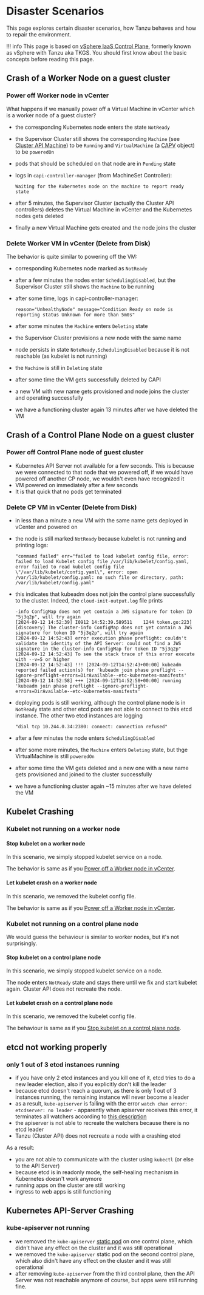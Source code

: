 # Disaster Scenarios

This page explores certain disaster scenarios, how Tanzu behaves and how to repair the environment.

!!! info
    This page is based on [vSphere IaaS Control Plane](https://docs.vmware.com/en/VMware-vSphere/8.0/vsphere-with-tanzu-concepts-planning/GUID-28B0AEA2-2947-4FDD-AA71-51E46E24BF53.html), formerly known as vSphere with Tanzu aka TKGS. You should first know about the basic concepts before reading this page.

## Crash of a Worker Node on a guest cluster

### Power off Worker node in vCenter

What happens if we manually power off a Virtual Machine in vCenter which is a worker node of a guest cluster?

- the corresponding Kubernetes node enters the state `NotReady`
- the Supervisor Cluster still shows the corresponding `Machine` (see [Cluster API Machine](https://cluster-api.sigs.k8s.io/developer/architecture/controllers/machine)) to be `Running` and `VirtualMachine` (a [CAPV](https://github.com/kubernetes-sigs/cluster-api-provider-vsphere) object) to be `poweredOn`
- pods that should be scheduled on that node are in `Pending` state
- logs in `capi-controller-manager` (from MachineSet Controller):

    ```text
    Waiting for the Kubernetes node on the machine to report ready state
    ```

- after 5 minutes, the Supervisor Cluster (actually the Cluster API controllers) deletes the Virtual Machine in vCenter and the Kubernetes nodes gets deleted
- finally a new Virtual Machine gets created and the node joins the cluster

### Delete Worker VM in vCenter (Delete from Disk)

The behavior is quite similar to powering off the VM:

- corresponding Kubernetes node marked as `NotReady`
- after a few minutes the nodes enter `SchedulingDisabled`, but the Supervisor Cluster still shows the `Machine` to be running
- after some time, logs in capi-controller-manager:

    ```log
    reason="UnhealthyNode" message="Condition Ready on node is reporting status Unknown for more than 5m0s"
    ```

- after some minutes the `Machine` enters `Deleting` state
- the Supervisor Cluster provisions a new node with the same name
- node persists in state `NoteReady,SchedulingDisabled` because it is not reachable (as kubelet is not running)
- the `Machine` is still in `Deleting` state
- after some time the VM gets successfully deleted by CAPI
- a new VM with new name gets provisioned and node joins the cluster and operating successfully
- we have a functioning cluster again 13 minutes after we have deleted the VM

## Crash of a Control Plane Node on a guest cluster

### Power off Control Plane node of guest cluster

- Kubernetes API Server not available for a few seconds. This is because we were connected to that node that we powered off, if we would have powered off another CP node, we wouldn't even have recognized it
- VM powered on immediately after a few seconds
- It is that quick that no pods get terminated

### Delete CP VM in vCenter (Delete from Disk)

- in less than a minute a new VM with the same name gets deployed in vCenter and powered on
- the node is still marked `NotReady` because kubelet is not running and printing logs:

    ```
    "command failed" err="failed to load kubelet config file, error: failed to load Kubelet config file /var/lib/kubelet/config.yaml, error failed to read kubelet config file \"/var/lib/kubelet/config.yaml\", error: open /var/lib/kubelet/config.yaml: no such file or directory, path: /var/lib/kubelet/config.yaml"
    ```

- this indicates that kubeadm does not join the control plane successfully to the cluster. Indeed, the `cloud-init-output.log` file prints

    ```
    -info ConfigMap does not yet contain a JWS signature for token ID "5j3q2p", will try again
    [2024-09-12 14:52:39] I0912 14:52:39.589511    1244 token.go:223] [discovery] The cluster-info ConfigMap does not yet contain a JWS signature for token ID "5j3q2p", will try again
    [2024-09-12 14:52:43] error execution phase preflight: couldn't validate the identity of the API Server: could not find a JWS signature in the cluster-info ConfigMap for token ID "5j3q2p"
    [2024-09-12 14:52:43] To see the stack trace of this error execute with --v=5 or higher
    [2024-09-12 14:52:43] !!! [2024-09-12T14:52:43+00:00] kubeadm reported failed action(s) for 'kubeadm join phase preflight --ignore-preflight-errors=DirAvailable--etc-kubernetes-manifests'
    [2024-09-12 14:52:58] +++ [2024-09-12T14:52:58+00:00] running 'kubeadm join phase preflight --ignore-preflight-errors=DirAvailable--etc-kubernetes-manifests'
    ```

- deploying pods is still working, although the control plane node is in `NotReady` state and other etcd pods are not able to connect to this etcd instance. The other two etcd instances are logging

    ```
    "dial tcp 10.244.0.34:2380: connect: connection refused"
    ```

- after a few minutes the node enters `SchedulingDisabled`
- after some more minutes, the `Machine` enters `Deleting` state, but  thge VirtualMachine is still `poweredOn`
- after some time the VM gets deleted and a new one with a new name gets provisioned and joined to the cluster successfully
- we have a functioning cluster again ~15 minutes after we have deleted the VM

## Kubelet Crashing

### Kubelet not running on a worker node

#### Stop kubelet on a worker node

In this scenario, we simply stopped kubelet service on a node.

The behavior is same as if you [Power off a Worker node in vCenter](#power-off-worker-node-in-vcenter).

#### Let kubelet crash on a worker node

In this scenario, we removed the kubelet config file.

The behavior is same as if you [Power off a Worker node in vCenter](#power-off-worker-node-in-vcenter).

### Kubelet not running on a control plane node

We would guess the behaviour is similar to worker nodes, but it's not surprisingly.

#### Stop kubelet on a control plane node

In this scenario, we simply stopped kubelet service on a node.

The node enters `NotReady` state and stays there until we fix and start kubelet again. Cluster API does not recreate the node.

#### Let kubelet crash on a control plane node

In this scenario, we removed the kubelet config file.

The behaviour is same as if you [Stop kubelet on a control plane node](#stop-kubelet-on-a-control-plane-node).

## etcd not working properly

### only 1 out of 3 etcd instances running

- if you have only 2 etcd instances and you kill one of it, etcd tries to do a new leader election, also if you explicitly don't kill the leader
- because etcd doesn't reach a quorum, as there is only 1 out of 3 instances running, the remaining instance will never become a leader
- as a result, `kube-apiserver` is failing with the error `watch chan error: etcdserver: no leader` - apparently when apiserver receives this error, it terminates all watchers according to [this description](https://github.com/kubernetes/kubernetes/issues/111116)
- the apiserver is not able to recreate the watchers because there is no etcd leader
- Tanzu (Cluster API) does not recreate a node with a crashing etcd

As a result:

- you are not able to communicate with the cluster using `kubectl` (or else to the API Server)
- because etcd is in readonly mode, the self-healing mechanism in Kubernetes doesn't work anymore
- running apps on the cluster are still working
- ingress to web apps is still functioning

## Kubernetes API-Server Crashing

### kube-apiserver not running

- we removed the `kube-apiserver` [static pod](https://kubernetes.io/docs/concepts/workloads/pods/#static-pods) on one control plane, which didn't have any effect on the cluster and it was still operational
- we removed the `kube-apiserver` static pod on the second control plane, which also didn't have any effect on the cluster and it was still operational
- after removing `kube-apiserver` from the third control plane, then the API Server was not reachable anymore of course, but apps were still running fine.
